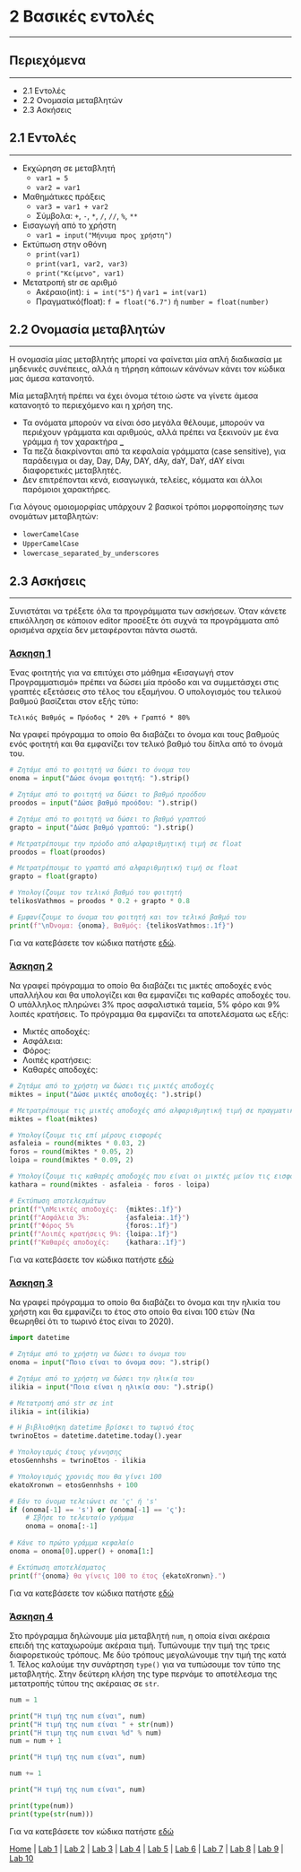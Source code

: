 # 2 Βασικές εντολές

---

## Περιεχόμενα

---

- 2.1 Εντολές
- 2.2 Ονομασία μεταβλητών
- 2.3 Ασκήσεις

## 2.1 Εντολές

---

- Εκχώρηση σε μεταβλητή
  - `var1 = 5`
  - `var2 = var1`
- Μαθημάτικες πράξεις
  - `var3 = var1 + var2`
  - Σύμβολα: `+`, `-`, `*`, `/`, `//`, `%`, `**`
- Εισαγωγή από το χρήστη
  - `var1 = input("Μήνυμα προς χρήστη")`
- Εκτύπωση στην οθόνη
  - `print(var1)`
  - `print(var1, var2, var3)`
  - `print("Κείμενο", var1)`
- Μετατροπή str σε αριθμό
  - Ακέραιο(int): `i = int("5")` ή `var1 = int(var1)`
  - Πραγματικό(float): `f = float("6.7")` ή `number = float(number)`

## 2.2 Ονομασία μεταβλητών

---

Η ονομασία μίας μεταβλητής μπορεί να φαίνεται μία απλή διαδικασία με μηδενικές συνέπειες, αλλά η τήρηση κάποιων κάνόνων κάνει τον κώδικα μας άμεσα κατανοητό.

Μία μεταβλητή πρέπει να έχει όνομα τέτοιο ώστε να γίνετε άμεσα κατανοητό το περιεχόμενο και η χρήση της.

- Τα ονόματα μπορούν να είναι όσο μεγάλα θέλουμε, μπορούν να περιέχουν γράμματα και αριθμούς, αλλά πρέπει να ξεκινούν με ένα γράμμα ή τον  χαρακτήρα  **_**
- Τα πεζά διακρίνονται από τα κεφαλαία γράμματα (case sensitive), για παράδειγμα οι day, Day, DAy, DAY, dAy, daY, DaY, dAY είναι διαφορετικές μεταβλητές.
- Δεν επιτρέπονται κενά, εισαγωγικά, τελείες, κόμματα και άλλοι παρόμοιοι χαρακτήρες.

Για λόγους ομοιομορφίας υπάρχουν 2 βασικοί τρόποι μορφοποίησης των ονομάτων μεταβλητών:

- `lowerCamelCase`
- `UpperCamelCase`
- `lowercase_separated_by_underscores`

## 2.3 Ασκήσεις

---

Συνιστάται να τρέξετε όλα τα προγράμματα των ασκήσεων. Όταν κάνετε επικόλληση σε κάποιον editor προσέξτε ότι συχνά τα προγράμματα από ορισμένα αρχεία δεν μεταφέρονται πάντα σωστά.

### [Άσκηση 1](source/lab_02/lab_02_exercise_1.py)

Ένας φοιτητής για να επιτύχει στο μάθημα «Εισαγωγή στον Προγραμματισμό» πρέπει να δώσει μία πρόοδο και να συμμετάσχει στις γραπτές εξετάσεις στο τέλος του εξαμήνου. Ο υπολογισμός του τελικού βαθμού βασίζεται στον εξής τύπο:

`Τελικός Βαθμός = Πρόοδος * 20% + Γραπτό * 80%`

Να γραφεί πρόγραμμα το οποίο θα διαβάζει το όνομα και τους βαθμούς ενός φοιτητή και θα εμφανίζει τον τελικό βαθμό του δίπλα από το όνομά του.

```python
# Ζητάμε από το φοιτητή να δώσει το όνομα του
onoma = input("Δώσε όνομα φοιτητή: ").strip()

# Ζητάμε από το φοιτητή να δώσει το βαθμό προόδου
proodos = input("Δώσε βαθμό προόδου: ").strip()

# Ζητάμε από το φοιτητή να δώσει το βαθμό γραπτού
grapto = input("Δώσε βαθμό γραπτού: ").strip()

# Μετρατρέπουμε την πρόοδο από αλφαριθμητική τιμή σε float
proodos = float(proodos)

# Μετρατρέπουμε το γραπτό από αλφαριθμητική τιμή σε float
grapto = float(grapto)

# Υπολογίζουμε τον τελικό βαθμό του φοιτητή
telikosVathmos = proodos * 0.2 + grapto * 0.8

# Εμφανίζουμε το όνομα του φοιτητή και τον τελικό βαθμό του
print(f"\nΌνομα: {onoma}, Βαθμός: {telikosVathmos:.1f}")
```

Για να κατεβάσετε τον κώδικα πατήστε [εδώ](source/lab_02/lab_02_exercise_1.py).

### [Άσκηση 2](source/lab_02/lab_02_exercise_2.py)

Να γραφεί πρόγραμμα το οποίο θα διαβάζει τις μικτές αποδοχές ενός υπαλλήλου και θα υπολογίζει και θα εμφανίζει τις καθαρές αποδοχές του. Ο υπάλληλος πληρώνει 3% προς ασφαλιστικά ταμεία, 5% φόρο και 9% λοιπές κρατήσεις. Το πρόγραμμα θα εμφανίζει τα αποτελέσματα ως εξής:

- Μικτές αποδοχές:
- Ασφάλεια:
- Φόρος:
- Λοιπές κρατήσεις:
- Καθαρές αποδοχές:

```python
# Ζητάμε από το χρήστη να δώσει τις μικτές αποδοχές
miktes = input("Δώσε μικτές αποδοχές: ").strip()

# Μετρατρέπουμε τις μικτές αποδοχές από αλφαριθμητική τιμή σε πραγματική
miktes = float(miktes)

# Υπολογίζουμε τις επί μέρους εισφορές
asfaleia = round(miktes * 0.03, 2)
foros = round(miktes * 0.05, 2)
loipa = round(miktes * 0.09, 2)

# Υπολογίζουμε τις καθαρές αποδοχές που είναι οι μικτές μείον τις εισφορές
kathara = round(miktes - asfaleia - foros - loipa)

# Εκτύπωση αποτελεσμάτων
print(f"\nΜεικτές αποδοχές:  {miktes:.1f}")
print(f"Ασφάλεια 3%:         {asfaleia:.1f}")
print(f"Φόρος 5%             {foros:.1f}")
print(f"Λοιπές κρατήσεις 9%: {loipa:.1f}")
print(f"Καθαρές αποδοχές:    {kathara:.1f}")
```

Για να κατεβάσετε τον κώδικα πατήστε [εδώ](source/lab_02/lab_02_exercise_2.py)

### [Άσκηση 3](source/lab_02/lab_02_exercise_3.py)

Να γραφεί πρόγραμμα το οποίο θα διαβάζει το όνομα και την ηλικία του χρήστη και θα εμφανίζει το έτος στο οποίο θα είναι 100 ετών (Να θεωρηθεί ότι το τωρινό έτος είναι το 2020).

```python
import datetime

# Ζητάμε από το χρήστη να δώσει το όνομα του
onoma = input("Ποιο είναι το όνομα σου: ").strip()

# Ζητάμε από το χρήστη να δώσει την ηλικία του
ilikia = input("Ποια είναι η ηλικία σου: ").strip()

# Μετατροπή από str σε int
ilikia = int(ilikia)

# Η βιβλιοθήκη datetime βρίσκει το τωρινό έτος
twrinoEtos = datetime.datetime.today().year

# Υπολογισμός έτους γέννησης
etosGennhshs = twrinoEtos - ilikia

# Υπολογισμός χρονιάς που θα γίνει 100
ekatoXronwn = etosGennhshs + 100

# Εάν το όνομα τελειώνει σε 'ς' ή 's'
if (onoma[-1] == 's') or (onoma[-1] == 'ς'):
    # Σβήσε το τελευταίο γράμμα
    onoma = onoma[:-1]
    
# Κάνε το πρώτο γράμμα κεφαλαίο
onoma = onoma[0].upper() + onoma[1:]

# Εκτύπωση αποτελέσματος
print(f"{onoma} θα γίνεις 100 το έτος {ekatoXronwn}.")
```

Για να κατεβάσετε τον κώδικα πατήστε [εδώ](source/lab_02/lab_02_exercise_3.py)

### [Άσκηση 4](source/lab_02/lab_02_exercise_4.py)

Στο πρόγραμμα δηλώνουμε μία μεταβλητή `num`, η οποία είναι ακέραια επειδή της καταχωρούμε ακέραια τιμή. Τυπώνουμε την τιμή της τρεις διαφορετικούς τρόπους. Με δύο τρόπους μεγαλώνουμε την τιμή της κατά 1. Τέλος καλούμε την συνάρτηση `type()` για να τυπώσουμε τον τύπο της μεταβλητής. Στην δεύτερη κλήση της type περνάμε το αποτέλεσμα της μετατροπής τύπου της ακέραιας σε `str`.

```python
num = 1

print("Η τιμή της num είναι", num)
print("Η τιμή της num είναι " + str(num))
print("Η τιμη της num ειναι %d" % num)
num = num + 1

print("Η τιμή της num είναι", num)

num += 1

print("Η τιμή της num είναι", num)

print(type(num))
print(type(str(num)))
```

Για να κατεβάσετε τον κώδικα πατήστε [εδώ](source/lab_02/lab_02_exercise_4.py)

[Home](../README.md) | [Lab 1](lab_01.md) | [Lab 2](lab_02.md) | [Lab 3](lab_03.md) | [Lab 4](lab_04.md) | [Lab 5](lab_05.md) | [Lab 6](lab_06.md) | [Lab 7](lab_07.md) | [Lab 8](lab_08.md) | [Lab 9](lab_09.md) | [Lab 10](lab_10.md)
